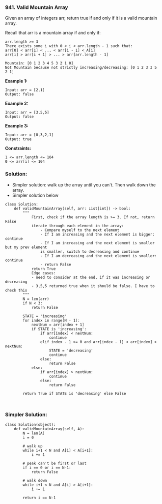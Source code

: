 ### 941. Valid Mountain Array

Given an array of integers arr, return true if and only if it is a valid mountain array.

Recall that arr is a mountain array if and only if:
```
arr.length >= 3
There exists some i with 0 < i < arr.length - 1 such that:
arr[0] < arr[1] < ... < arr[i - 1] < A[i]
arr[i] > arr[i + 1] > ... > arr[arr.length - 1]

Mountain: [0 1 2 3 4 5 3 2 1 0]
Not Mountain because not strictly increasing/decreasing: [0 1 2 3 3 5 2 1]
```

**Example 1:**
```
Input: arr = [2,1]
Output: false
```

**Example 2:**
```
Input: arr = [3,5,5]
Output: false
```

**Example 3:**
```
Input: arr = [0,3,2,1]
Output: true
``` 

**Constraints:**
```
1 <= arr.length <= 104
0 <= arr[i] <= 104
```


### Solution:
- Simpler solution: walk up the array until you can't. Then walk down the array.
- Simpler solution below
```
class Solution:
    def validMountainArray(self, arr: List[int]) -> bool:
        """
            First, check if the array length is >= 3. If not, return False
            iterate through each element in the array:
                - Compare myself to the next element
                - If I am increasing and the next element is bigger: continue
                - If I am increasing and the next element is smaller but my prev element
                is smaller, switch to decreasing and continue
                - If I am decreasing and the next element is smaller: continue
                - return False
            return True
            Edge cases:
            - need to consider at the end, if it was increasing or decreasing
            - 3,5,5 returned true when it should be false. I have to check this
        """
        N = len(arr)
        if N < 3:
            return False
        
        STATE = 'increasing'
        for index in range(N - 1):
            nextNum = arr[index + 1]
            if STATE is 'increasing':    
                if arr[index] < nextNum:
                    continue
                elif index - 1 >= 0 and arr[index - 1] < arr[index] > nextNum:
                    STATE = 'decreasing'
                    continue
                else:
                    return False
            else:
                if arr[index] > nextNum:
                    continue
                else:
                    return False
        
        return True if STATE is 'decreasing' else False
            
        
```

### Simpler Solution:
```
class Solution(object):
    def validMountainArray(self, A):
        N = len(A)
        i = 0

        # walk up
        while i+1 < N and A[i] < A[i+1]:
            i += 1

        # peak can't be first or last
        if i == 0 or i == N-1:
            return False

        # walk down
        while i+1 < N and A[i] > A[i+1]:
            i += 1

        return i == N-1
```
